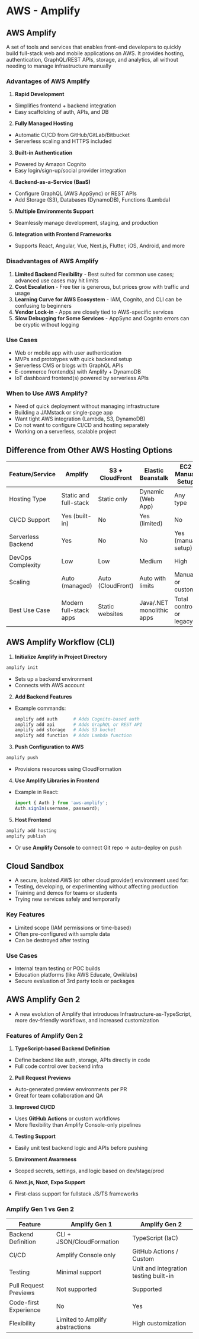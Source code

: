 # AWS - Amplify

## AWS Amplify

A set of tools and services that enables front-end developers to quickly build full-stack web and mobile applications on AWS. It provides hosting, authentication, GraphQL/REST APIs, storage, and analytics, all without needing to manage infrastructure manually

### Advantages of AWS Amplify

1. **Rapid Development**
  - Simplifies frontend + backend integration
  - Easy scaffolding of auth, APIs, and DB
2. **Fully Managed Hosting**
  - Automatic CI/CD from GitHub/GitLab/Bitbucket
  - Serverless scaling and HTTPS included
3. **Built-in Authentication**
  - Powered by Amazon Cognito
  - Easy login/sign-up/social provider integration
4. **Backend-as-a-Service (BaaS)**
  - Configure GraphQL (AWS AppSync) or REST APIs
  - Add Storage (S3), Databases (DynamoDB), Functions (Lambda)
5. **Multiple Environments Support**
  - Seamlessly manage development, staging, and production
6. **Integration with Frontend Frameworks**
  - Supports React, Angular, Vue, Next.js, Flutter, iOS, Android, and more

### Disadvantages of AWS Amplify

1. **Limited Backend Flexibility** - Best suited for common use cases; advanced use cases may hit limits
2. **Cost Escalation** - Free tier is generous, but prices grow with traffic and usage
3. **Learning Curve for AWS Ecosystem** - IAM, Cognito, and CLI can be confusing to beginners
4. **Vendor Lock-in** - Apps are closely tied to AWS-specific services
5. **Slow Debugging for Some Services** - AppSync and Cognito errors can be cryptic without logging

### Use Cases

- Web or mobile app with user authentication
- MVPs and prototypes with quick backend setup
- Serverless CMS or blogs with GraphQL APIs
- E-commerce frontend(s) with Amplify + DynamoDB
- IoT dashboard frontend(s) powered by serverless APIs

### When to Use AWS Amplify?

- Need of quick deployment without managing infrastructure
- Building a JAMstack or single-page app
- Want tight AWS integration (Lambda, S3, DynamoDB)
- Do not want to configure CI/CD and hosting separately
- Working on a serverless, scalable project

## Difference from Other AWS Hosting Options
| Feature/Service | **Amplify**  | **S3 + CloudFront** | **Elastic Beanstalk**  | **EC2 Manual Setup** |
|---|---|---|---|---|
| Hosting Type  | Static and full-stack | Static only| Dynamic (Web App) | Any type |
| CI/CD Support | Yes (built-in) | No | Yes (limited) | No |
| Serverless Backend | Yes | No  | No  | Yes (manual setup) |
| DevOps Complexity  | Low  | Low | Medium  | High  |
| Scaling | Auto (managed) | Auto (CloudFront) | Auto with limits | Manual or custom  |
| Best Use Case | Modern full-stack apps | Static websites | Java/.NET monolithic apps | Total control or legacy |

## AWS Amplify Workflow (CLI)
1. **Initialize Amplify in Project Directory**

  ```bash
  amplify init
  ```

  - Sets up a backend environment
  - Connects with AWS account

2. **Add Backend Features**

  - Example commands:

    ```bash
    amplify add auth      # Adds Cognito-based auth
    amplify add api       # Adds GraphQL or REST API
    amplify add storage   # Adds S3 bucket
    amplify add function  # Adds Lambda function
    ```

3. **Push Configuration to AWS**

  ```bash
  amplify push
  ```

  - Provisions resources using CloudFormation

4. **Use Amplify Libraries in Frontend**

  - Example in React:

    ```javascript
    import { Auth } from 'aws-amplify';
    Auth.signIn(username, password);
    ```

5. **Host Frontend**

  ```bash
  amplify add hosting
  amplify publish
  ```

  - Or use **Amplify Console** to connect Git repo → auto-deploy on push

## Cloud Sandbox

- A secure, isolated AWS (or other cloud provider) environment used for:
- Testing, developing, or experimenting without affecting production
- Training and demos for teams or students
- Trying new services safely and temporarily

### Key Features

- Limited scope (IAM permissions or time-based)
- Often pre-configured with sample data
- Can be destroyed after testing

### Use Cases

- Internal team testing or POC builds
- Education platforms (like AWS Educate, Qwiklabs)
- Secure evaluation of 3rd party tools or packages

## AWS Amplify Gen 2

- A new evolution of Amplify that introduces Infrastructure-as-TypeScript, more dev-friendly workflows, and increased customization

### Features of Amplify Gen 2

1. **TypeScript-based Backend Definition**
  - Define backend like auth, storage, APIs directly in code
  - Full code control over backend infra

2. **Pull Request Previews**
  - Auto-generated preview environments per PR
  - Great for team collaboration and QA

3. **Improved CI/CD**
  - Uses **GitHub Actions** or custom workflows
  - More flexibility than Amplify Console-only pipelines

4. **Testing Support**

  - Easily unit test backend logic and APIs before pushing

5. **Environment Awareness**

  - Scoped secrets, settings, and logic based on dev/stage/prod

6. **Next.js, Nuxt, Expo Support**

  - First-class support for fullstack JS/TS frameworks

### Amplify Gen 1 vs Gen 2

| Feature | **Amplify Gen 1** | **Amplify Gen 2** |
|---|---|---|
| Backend Definition | CLI + JSON/CloudFormation | TypeScript (IaC) |
| CI/CD | Amplify Console only | GitHub Actions / Custom |
| Testing | Minimal support | Unit and integration testing built-in |
| Pull Request Previews | Not supported | Supported |
| Code-first Experience | No | Yes |
| Flexibility | Limited to Amplify abstractions | High customization |
